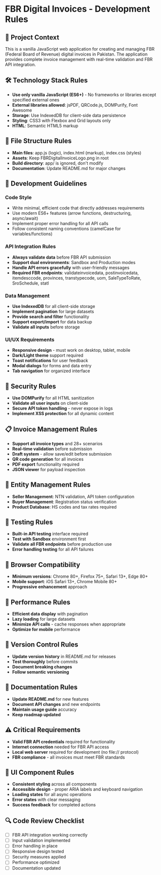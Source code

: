 # FBR Digital Invoices - Development Rules

## 🎯 Project Context
This is a vanilla JavaScript web application for creating and managing FBR (Federal Board of Revenue) digital invoices in Pakistan. The application provides complete invoice management with real-time validation and FBR API integration.

## 🛠️ Technology Stack Rules
- **Use only vanilla JavaScript (ES6+)** - No frameworks or libraries except specified external ones
- **External libraries allowed**: jsPDF, QRCode.js, DOMPurify, Font Awesome
- **Storage**: Use IndexedDB for client-side data persistence
- **Styling**: CSS3 with Flexbox and Grid layouts only
- **HTML**: Semantic HTML5 markup

## 📁 File Structure Rules
- **Main files**: app.js (logic), index.html (markup), index.css (styles)
- **Assets**: Keep FBRDigitalInvoiceLogo.png in root
- **Build directory**: app/ is ignored, don't modify
- **Documentation**: Update README.md for major changes

## 🔧 Development Guidelines

### Code Style
- Write minimal, efficient code that directly addresses requirements
- Use modern ES6+ features (arrow functions, destructuring, async/await)
- Implement proper error handling for all API calls
- Follow consistent naming conventions (camelCase for variables/functions)

### API Integration Rules
- **Always validate data** before FBR API submission
- **Support dual environments**: Sandbox and Production modes
- **Handle API errors gracefully** with user-friendly messages
- **Required FBR endpoints**: validateinvoicedata, postinvoicedata, itemdesccode, provinces, transtypecode, uom, SaleTypeToRate, SroSchedule, statl

### Data Management
- **Use IndexedDB** for all client-side storage
- **Implement pagination** for large datasets
- **Provide search and filter** functionality
- **Support export/import** for data backup
- **Validate all inputs** before storage

### UI/UX Requirements
- **Responsive design** - must work on desktop, tablet, mobile
- **Dark/Light theme** support required
- **Toast notifications** for user feedback
- **Modal dialogs** for forms and data entry
- **Tab navigation** for organized interface

## 🔐 Security Rules
- **Use DOMPurify** for all HTML sanitization
- **Validate all user inputs** on client-side
- **Secure API token handling** - never expose in logs
- **Implement XSS protection** for all dynamic content

## 📋 Invoice Management Rules
- **Support all invoice types** and 28+ scenarios
- **Real-time validation** before submission
- **Draft system** - allow save/edit before submission
- **QR code generation** for all invoices
- **PDF export** functionality required
- **JSON viewer** for payload inspection

## 👥 Entity Management Rules
- **Seller Management**: NTN validation, API token configuration
- **Buyer Management**: Registration status verification
- **Product Database**: HS codes and tax rates required

## 🧪 Testing Rules
- **Built-in API testing** interface required
- **Test with Sandbox** environment first
- **Validate all FBR endpoints** before production use
- **Error handling testing** for all API failures

## 📱 Browser Compatibility
- **Minimum versions**: Chrome 80+, Firefox 75+, Safari 13+, Edge 80+
- **Mobile support**: iOS Safari 13+, Chrome Mobile 80+
- **Progressive enhancement** approach

## 🚀 Performance Rules
- **Efficient data display** with pagination
- **Lazy loading** for large datasets
- **Minimize API calls** - cache responses when appropriate
- **Optimize for mobile** performance

## 🔄 Version Control Rules
- **Update version history** in README.md for releases
- **Test thoroughly** before commits
- **Document breaking changes**
- **Follow semantic versioning**

## 📝 Documentation Rules
- **Update README.md** for new features
- **Document API changes** and new endpoints
- **Maintain usage guide** accuracy
- **Keep roadmap updated**

## ⚠️ Critical Requirements
- **Valid FBR API credentials** required for functionality
- **Internet connection** needed for FBR API access
- **Local web server** required for development (no file:// protocol)
- **FBR compliance** - all invoices must meet FBR standards

## 🎨 UI Component Rules
- **Consistent styling** across all components
- **Accessible design** - proper ARIA labels and keyboard navigation
- **Loading states** for all async operations
- **Error states** with clear messaging
- **Success feedback** for completed actions

## 🔍 Code Review Checklist
- [ ] FBR API integration working correctly
- [ ] Input validation implemented
- [ ] Error handling in place
- [ ] Responsive design tested
- [ ] Security measures applied
- [ ] Performance optimized
- [ ] Documentation updated
